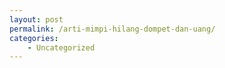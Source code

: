```yaml
---
layout: post
permalink: /arti-mimpi-hilang-dompet-dan-uang/
categories:
    - Uncategorized
---
```


